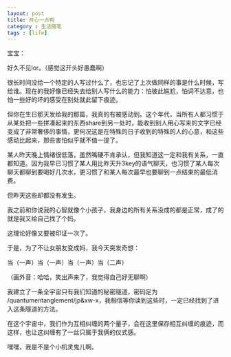 ```yaml
---
layout: post
title: 开心一点鸭
category : 生活随笔
tags : [life]
---
```


宝宝：

好久不见lor。（感觉这开头好愚蠢啊）

很长时间没给一个特定的人写过什么了，也忘记了上次做同样的事是什么时候，写给谁。现在的我好像已经失去给别人写什么的能力：怕彼此尴尬，怕词不达意，也怕一些好的坏的感受在别处就此留下痕迹。

但你在生日那天发给我的那篇，我真的有被感动到。这个年代，当所有人都习惯于从某处把一些拼凑起来的东西share到另一处时，能收到别人用心写来的文字已经变成了非常奢侈的事情，更何况这是在特殊的日子收到的特殊的人的心意，和这些感动比起来，那些害怕似乎就不值一提了。

某人昨天晚上情绪很低落，虽然嘴硬不肯承认，但我知道这一定和我有关系，一直都知道。因为我早已习惯了某人用比昨天升3key的语气聊天，也习惯了某人每次聊天都聊到要喝好几次水，更习惯了和某人每次最早也要聊到一点结束的最低消费。

但昨天这些却都没有发生。

我之前和你说我的心智就像个小孩子，我身边的所有关系没成的都是正常，成了的就是我又给自己找了个妈。

这理论好像又要被印证一次了。

于是，为了不让女朋友变成妈，我今天突发奇想：

当（一声）当（一声）当（一声）当（二声）

（画外音：哈哈，笑出声来了，我觉得自己好无聊啊）

我建立了一条全宇宙只有我们知道的秘密隧道，密码定为 /quantumentanglement/jp&xw-x，我相信等你读到这些时，一定已经找到了进入这条隧道的方法。

在这个宇宙中，我们作为互相纠缠的两个量子，会在这里保存相互纠缠的痕迹，而这样，也让这纠缠有了一丝只属于我俩的仪式感。

嘿嘿，我是不是个小机灵鬼儿啊。
